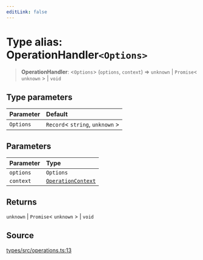 ```yaml
---
editLink: false
---
```


# Type alias: OperationHandler`<Options>`

> **OperationHandler**: \<`Options`\> (`options`, `context`) => `unknown` \| `Promise`\< `unknown` \> \| `void`

## Type parameters

| Parameter | Default                           |
| :-------- | :-------------------------------- |
| `Options` | `Record`\< `string`, `unknown` \> |

## Parameters

| Parameter | Type                                                 |
| :-------- | :--------------------------------------------------- |
| `options` | `Options`                                            |
| `context` | [`OperationContext`](type-alias.OperationContext.md) |

## Returns

`unknown` \| `Promise`\< `unknown` \> \| `void`

## Source

[types/src/operations.ts:13](https://github.com/directus/directus/blob/7789a6c53/packages/types/src/operations.ts#L13)
